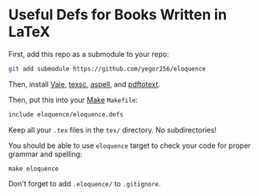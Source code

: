 # Useful Defs for Books Written in LaTeX

First, add this repo as a submodule to your repo:

```bash
git add submodule https://github.com/yegor256/eloquence
```

Then, install [Vale], [texsc], [aspell], and [pdftotext].

Then, put this into your [Make] `Makefile`:

```bash
include eloquence/eloquence.defs
```

Keep all your `.tex` files in the `tex/` directory.
No subdirectories!

You should be able to use `eloquence` target to check your code for proper
  grammar and spelling:

```text
make eloquence
```

Don't forget to add `.eloquence/` to `.gitignore`.

[Make]: https://www.gnu.org/software/make/
[Vale]: https://vale.sh/
[texsc]: https://github.com/yegor256/texsc
[pdftotext]: https://pypi.org/project/pdftotext/
[aspell]: http://aspell.net/
